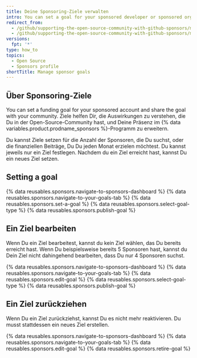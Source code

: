 ```yaml
---
title: Deine Sponsoring-Ziele verwalten
intro: You can set a goal for your sponsored developer or sponsored organization account to help the community understand the impact of sponsoring you.
redirect_from:
  - /github/supporting-the-open-source-community-with-github-sponsors/manage-your-sponsorship-goal
  - /github/supporting-the-open-source-community-with-github-sponsors/managing-your-sponsorship-goal
versions:
  fpt: '*'
type: how_to
topics:
  - Open Source
  - Sponsors profile
shortTitle: Manage sponsor goals
---
```


## Über Sponsoring-Ziele

You can set a funding goal for your sponsored account and share the goal with your community. Ziele helfen Dir, die Auswirkungen zu verstehen, die Du in der Open-Source-Community hast, und Deine Präsenz im {% data variables.product.prodname_sponsors %}-Programm zu erweitern.

Du kannst Ziele setzen für die Anzahl der Sponsoren, die Du suchst, oder die finanziellen Beiträge, Du Du jeden Monat erzielen möchtest. Du kannst jeweils nur ein Ziel festlegen. Nachdem du ein Ziel erreicht hast, kannst Du ein neues Ziel setzen.

## Setting a goal

{% data reusables.sponsors.navigate-to-sponsors-dashboard %}
{% data reusables.sponsors.navigate-to-your-goals-tab %}
{% data reusables.sponsors.set-a-goal %}
{% data reusables.sponsors.select-goal-type %}
{% data reusables.sponsors.publish-goal %}

## Ein Ziel bearbeiten

Wenn Du ein Ziel bearbeitest, kannst du kein Ziel wählen, das Du bereits erreicht hast. Wenn Du beispielsweise bereits 5 Sponsoren hast, kannst du Dein Ziel nicht dahingehend bearbeiten, dass Du nur 4 Sponsoren suchst.

{% data reusables.sponsors.navigate-to-sponsors-dashboard %}
{% data reusables.sponsors.navigate-to-your-goals-tab %}
{% data reusables.sponsors.edit-goal %}
{% data reusables.sponsors.select-goal-type %}
{% data reusables.sponsors.publish-goal %}

## Ein Ziel zurückziehen

Wenn Du ein Ziel zurückziehst, kannst Du es nicht mehr reaktivieren. Du musst stattdessen ein neues Ziel erstellen.

{% data reusables.sponsors.navigate-to-sponsors-dashboard %}
{% data reusables.sponsors.navigate-to-your-goals-tab %}
{% data reusables.sponsors.edit-goal %}
{% data reusables.sponsors.retire-goal %}
